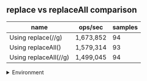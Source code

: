 ## replace vs replaceAll comparison

|name|ops/sec|samples|
|-|-|-|
|Using replace(//g)|1,673,852|94|
|Using replaceAll()|1,579,314|93|
|Using replaceAll(//g)|1,499,045|94|


<details>
<summary>Environment</summary>

* __Machine:__ linux x64 | 2 vCPUs | 6.8GB Mem
* __Run:__ Tue Oct 24 2023 17:25:04 GMT+0000 (Coordinated Universal Time)
</details>

<!--
{"environment":{"platform":"linux","arch":"x64","cpus":2,"totalMemory":6.759746551513672},"benchmarks":[{"name":"Using replace(//g)","opsSec":1673851.7010961587,"samples":7},{"name":"Using replaceAll()","opsSec":1579313.521846713,"samples":5},{"name":"Using replaceAll(//g)","opsSec":1499045.4042397863,"samples":6}]}-->
